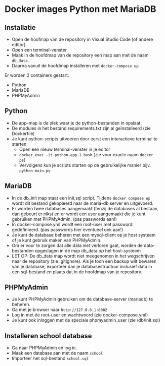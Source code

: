 # Docker images Python met MariaDB

## Installatie
* Open de hoofmap van de repository in Visual Studio Code (of andere editor)
* Open een terminal-venster
* Maak in de hoofdmap van de repository een map aan met de naam `db_data`.
* Daarna vanuit de hoofdmap installeren met `docker-compose up`

Er worden 3 containers gestart:
* Python
* MariaDB
* PHPMyAdmin

## Python
* De app-map is de plek waar je de python-bestanden in opslaat.
* De modules in het bestand requirements.txt zijn al geïnstalleerd (zie Dockerfile)
* Je kunt python-scripts uitvoeren door eerst een interactieve terminal te starten:
    * Open een nieuw terminal-venster in je editor
    * `docker exec -it python-app-1 bash` (zie voor exacte naam `docker ps`)
    * Vervolgens kun je scripts starten op de gebruikelijke manier bijv. `python main.py`

## MariaDB
* In de db_init map staat een init.sql script. Tijdens `docker compose up` wordt dit bestand gekopieerd naar de maria-db server en uitgevoerd.
* Er worden twee databases aangemaakt (tenzij de databases al bestaan, dan gebeurt er niks) en er wordt een user aangemaakt die je kunt gebruiken met PHPMyAdmin. (pas passwords aan!)
* In docker-compose.yml wordt een root-user met password gedefinieerd. (pas passwords hier eventueel ook aan!)
* Je kunt de database beheren met een mysql-client op je host systeem of je kunt gebruik maken van PHPMyAdmin.
* Om er voor te zorgen dat alle data niet verloren gaat, worden de data-bestanden opgeslagen in de map db_data op het host-systeem
* LET OP: De db_data map wordt niet meegenomen in het wegschrijven naar de repository (zie .gitignore). Als je toch een backup wilt bewaren van je database, exporteer dan je databasestructuur inclusief data in een sql-bestand en plaats dat in de hoofdmap van je repository.

## PHPMyAdmin
* Je kunt PHPMyAdmin gebruiken om de database-server (mariadb) te beheren.
* Ga met je browser naar `http://127.0.0.1:8082`
* Log in met de root-user en wachtwoord (zie docker-compose.yml)
* Je kunt ook inloggen met de speciale phpmyadmin_user (zie /db/init.sql)

## Installeren school database
* Ga naar PHPMyAdmin en log in.
* Maak een database aan met de naam `school`
* Importeer het sql-bestand `school.sql`